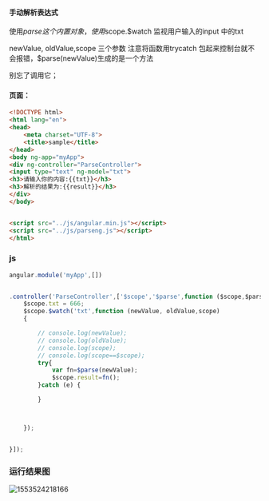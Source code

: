 #### 手动解析表达式

使用$parse 这个内置对象， 使用$scope.$watch 监视用户输入的input 中的txt

newValue, oldValue,scope 三个参数 注意将函数用trycatch 包起来控制台就不会报错，$parse(newValue)生成的是一个方法

别忘了调用它；



#### 页面：

```html
<!DOCTYPE html>
<html lang="en">
<head>
    <meta charset="UTF-8">
    <title>sample</title>
</head>
<body ng-app="myApp">
<div ng-controller="ParseController">
<input type="text" ng-model="txt">
<h3>请输入你的内容:{{txt}}</h3>
<h3>解析的结果为:{{result}}</h3>
</div>
</body>


<script src="../js/angular.min.js"></script>
<script src="../js/parseng.js"></script>
</html>


```

### js

```js
angular.module('myApp',[])


.controller('ParseController',['$scope','$parse',function ($scope,$parse) {
    $scope.txt = 666;
    $scope.$watch('txt',function (newValue, oldValue,scope)
    {

        // console.log(newValue);
        // console.log(oldValue);
        // console.log(scope);
        // console.log(scope==$scope);
        try{
            var fn=$parse(newValue);
            $scope.result=fn();
        }catch (e) {

        }



    });


}]);
```



### 运行结果图

![1553524218166](C:\Users\郑强\AppData\Roaming\Typora\typora-user-images\1553524218166.png)

